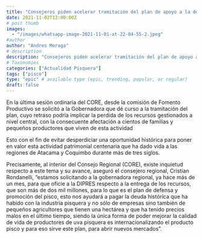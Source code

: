 ```yaml
---
title: "Consejeros piden acelerar tramitación del plan de apoyo a la defensa y promoción internacional de la denominación de origen pisco"
date: 2021-11-02T12:00:00Z
# post thumb
images:
  - "/images/whatsapp-image-2021-11-01-at-22-04-55-2.jpeg"
#author
author: "Andres Moraga"
# description
description: "Consejeros piden acelerar tramitación del plan de apoyo a la defensa y promoción internacional de la denominación de origen pisco"
# Taxonomies
categories: ["Actualidad Pisquera"]
tags: ["pisco"]
type: "epic" # available type (epic, trending, popular, or regular)
draft: false
---
```

En la última sesión ordinaria del CORE, desde la comisión de Fomento Productivo se solicitó a la Gobernadora que dé curso a la tramitación del plan, cuyo retraso podría implicar la perdida de los recursos gestionados a nivel central, con la consecuente afectación a cientos de familias y pequeños productores que viven de esta actividad

Esto con el fin de evitar desperdiciar una oportunidad histórica para poner en valor esta actividad patrimonial centenaria que ha dado vida a las regiones de Atacama y Coquimbo durante más de tres siglos.

Precisamente, al interior del Consejo Regional (CORE), existe inquietud respecto a este tema y su avance, aseguró el consejero regional, Cristian Rondanelli, “estamos solicitando a la gobernadora regional, ya hace más de un mes, para que oficie a la DIPRES respecto a la entrega de los recursos, que son más de dos mil millones, para lo que es el plan de defensa y promoción del pisco, esto nos ayudará a pagar la deuda histórica que ha habido con la industria pisquera y no sólo de empresas sino también de pequeños agricultores que tienen una hectárea y que ha tenido precios malos en el último tiempo, siendo la única forma de poder mejorar la calidad de vida de productores de uva pisquera es internacionalizando el producto pisco y para eso sirve este plan, para abrir nuevos mercados”.